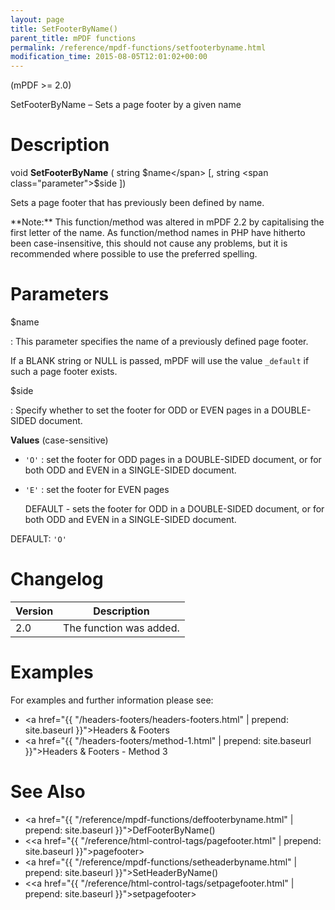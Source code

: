 ```yaml
---
layout: page
title: SetFooterByName()
parent_title: mPDF functions
permalink: /reference/mpdf-functions/setfooterbyname.html
modification_time: 2015-08-05T12:01:02+00:00
---
```


(mPDF >= 2.0)

SetFooterByName – Sets a page footer by a given name

# Description

void **SetFooterByName** ( string <span class="parameter">$name</span> [, string <span class="parameter">$side</span> ])

Sets a page footer that has previously been defined by name.

<div class="alert alert-info" role="alert" markdown="1">
  **Note:** This function/method was altered in mPDF 2.2 by
  capitalising the first letter of the name. As function/method names in PHP have hitherto been case-insensitive,
  this should not cause any problems, but it is recommended where possible to use the preferred spelling.
</div>

# Parameters

<span class="parameter">$name</span>

: This parameter specifies the name of a previously defined page footer. 

  If a <span class="smallblock">BLANK</span> string
  or <span class="smallblock">NULL</span> is passed, mPDF will use the value `_default` if such a page footer exists.

<span class="parameter">$side</span>

: Specify whether to set the footer for <span class="smallblock">ODD</span> or <span class="smallblock">EVEN</span> pages
  in a <span class="smallblock">DOUBLE-SIDED</span> document.
  
  **Values** (case-sensitive)
  
  * `'O'`
    : set the footer for <span class="smallblock">ODD</span> pages in a <span class="smallblock">DOUBLE-SIDED</span>
      document, or for both <span class="smallblock">ODD</span> and <span class="smallblock">EVEN</span> in a
      <span class="smallblock">SINGLE-SIDED</span> document.
  
  * `'E'` 
    : set the footer for <span class="smallblock">EVEN</span> pages
  
      <span class="smallblock">DEFAULT</span> - sets the footer for <span class="smallblock">ODD</span> in a
      <span class="smallblock">DOUBLE-SIDED</span> document, or for both <span class="smallblock">ODD</span>
      and <span class="smallblock">EVEN</span> in a <span class="smallblock">SINGLE-SIDED</span> document.

  <span class="smallblock">DEFAULT</span>: `'O'`


# Changelog

<table class="table">
<thead>
<tr>
  <th>Version</th>
  <th>Description</th>
</tr>
</thead>
<tbody>
<tr>
  <td>2.0</td>
  <td>The function was added.</td>
</tr>
</tbody>
</table>

# Examples

For examples and further information please see:

* <a href="{{ "/headers-footers/headers-footers.html" | prepend: site.baseurl }}">Headers &amp; Footers</a>
* <a href="{{ "/headers-footers/method-1.html" | prepend: site.baseurl }}">Headers &amp; Footers - Method 3</a>

# See Also

- <a href="{{ "/reference/mpdf-functions/deffooterbyname.html" | prepend: site.baseurl }}">DefFooterByName()</a>
- &lt;<a href="{{ "/reference/html-control-tags/pagefooter.html" | prepend: site.baseurl }}">pagefooter</a>&gt;
- <a href="{{ "/reference/mpdf-functions/setheaderbyname.html" | prepend: site.baseurl }}">SetHeaderByName()</a>
- &lt;<a href="{{ "/reference/html-control-tags/setpagefooter.html" | prepend: site.baseurl }}">setpagefooter</a>&gt;

